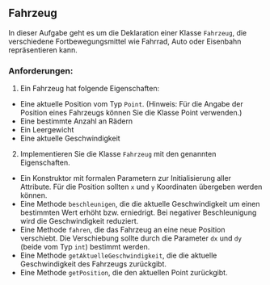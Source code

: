 ## Fahrzeug

In dieser Aufgabe geht es um die Deklaration einer Klasse `Fahrzeug`, die verschiedene Fortbewegungsmittel wie Fahrrad, Auto oder Eisenbahn repräsentieren kann.

### Anforderungen:

1. Ein Fahrzeug hat folgende Eigenschaften:
  - Eine aktuelle Position vom Typ `Point`. (Hinweis: Für die Angabe der Position eines Fahrzeugs können Sie die Klasse Point verwenden.)
  - Eine bestimmte Anzahl an Rädern
  - Ein Leergewicht
  - Eine aktuelle Geschwindigkeit

2. Implementieren Sie die Klasse `Fahrzeug` mit den genannten Eigenschaften.
  - Ein Konstruktor mit formalen Parametern zur Initialisierung aller Attribute. Für die Position sollten `x` und `y` Koordinaten übergeben werden können.
  - Eine Methode `beschleunigen`, die die aktuelle Geschwindigkeit um einen bestimmten Wert erhöht bzw. erniedrigt. Bei negativer Beschleunigung wird die Geschwindigkeit reduziert.
  - Eine Methode `fahren`, die das Fahrzeug an eine neue Position verschiebt. Die Verschiebung sollte durch die Parameter `dx` und `dy` (beide vom Typ `int`) bestimmt werden.
  - Eine Methode `getAktuelleGeschwindigkeit`, die die aktuelle Geschwindigkeit des Fahrzeugs zurückgibt.
  - Eine Methode `getPosition`, die den aktuellen Point zurückgibt.
